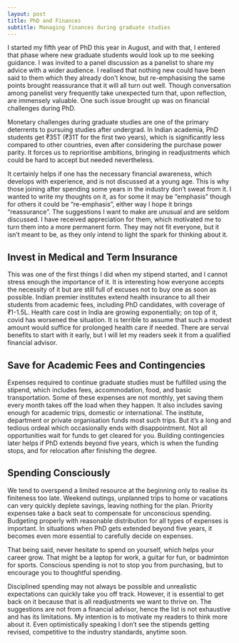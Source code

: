 ```yaml
---
layout: post
title: PhD and Finances
subtitle: Managing finances during graduate studies 
---
```


I started my fifth year of PhD this year in August, and with that, I entered that phase where new graduate students would look up to me seeking guidance. I was invited to a panel discussion as a panelist to share my advice with a wider audience. I realised that nothing new could have been said to them which they already don't know, but re-emphasising the same points brought reassurance that it will all turn out well. Though conversation among panelist very frequently take unexpected turn that, upon reflection, are immensely valuable. One such issue brought up was on financial challenges during PhD. 

Monetary challenges during graduate studies are one of the primary deterrents to pursuing studies after undergrad. In Indian academia, PhD students get ₹35T (₹31T for the first two years), which is significantly less compared to other countries, even after considering the purchase power parity. It forces us to reprioritise ambitions, bringing in readjustments which could be hard to accept but needed nevertheless.

It certainly helps if one has the necessary financial awareness, which develops with experience, and is not discussed at a young age. This is why those joining after spending some years in the industry don’t sweat from it. I wanted to write my thoughts on it, as for some it may be “emphasis” though for others it could be “re-emphasis”, either way I hope it brings “reassurance”. The suggestions I want to make are unusual and are seldom discussed. I have received appreciation for them, which motivated me to turn them into a more permanent form. They may not fit everyone, but it isn’t meant to be, as they only intend to light the spark for thinking about it.

## Invest in Medical and Term Insurance

This was one of the first things I did when my stipend started, and I cannot stress enough the importance of it. It is interesting how everyone accepts the necessity of it but are still full of excuses not to buy one as soon as possible. Indian premier institutes extend health insurance to all their students from academic fees, including PhD candidates, with coverage of ₹1-1.5L. Health care cost in India are growing exponentially; on top of it, covid has worsened the situation. It is terrible to assume that such a modest amount would suffice for prolonged health care if needed. There are serval benefits to start with it early, but I will let my readers seek it from a qualified financial advisor.

## Save for Academic Fees and Contingencies

Expenses required to continue graduate studies must be fulfilled using the stipend, which includes fees, accommodation, food, and basic transportation. Some of these expenses are not monthly, yet saving them every month takes off the load when they happen. It also includes saving enough for academic trips, domestic or international. The institute, department or private organisation funds most such trips. But it’s a long and tedious ordeal which occasionally ends with disappointment. Not all opportunities wait for funds to get cleared for you. Building contingencies later helps if PhD extends beyond five years, which is when the funding stops, and for relocation after finishing the degree.

## Spending Consciously

We tend to overspend a limited resource at the beginning only to realise its finiteness too late. Weekend outings, unplanned trips to home or vacations can very quickly deplete savings, leaving nothing for the plan. Priority expenses take a back seat to compensate for unconscious spending. Budgeting properly with reasonable distribution for all types of expenses is important. In situations when PhD gets extended beyond five years, it becomes even more essential to carefully decide on expenses.

That being said, never hesitate to spend on yourself, which helps your career grow. That might be a laptop for work, a guitar for fun, or badminton for sports. Conscious spending is not to stop you from purchasing, but to encourage you to thoughtful spending.

Disciplined spending may not always be possible and unrealistic expectations can quickly take you off track. However, it is essential to get back on it because that is all readjustments we want to thrive on. The suggestions are not from a financial advisor, hence the list is not exhaustive and has its limitations. My intention is to motivate my readers to think more about it. Even optimistically speaking I don’t see the stipends getting revised, competitive to the industry standards, anytime soon.